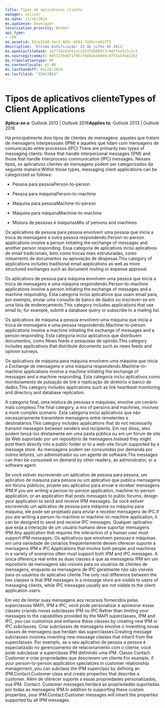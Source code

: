 ```yaml
---
title: Tipos de aplicativos cliente
manager: soliver
ms.date: 11/16/2014
ms.audience: Developer
localization_priority: Normal
api_type:
- COM
ms.assetid: 52ce22a9-3ec2-481c-bb91-7a5bcca817f5
description: 'Última modificação: 23 de julho de 2011'
ms.openlocfilehash: 167710243c61a7226375b88977c94ff4a517c1c3
ms.sourcegitcommit: 8657170d071f9bcf680aba50b9c07f2a4fb82283
ms.translationtype: MT
ms.contentlocale: pt-BR
ms.lasthandoff: 04/28/2019
ms.locfileid: "33417053"
---
```

# <a name="types-of-client-applications"></a><span data-ttu-id="26f26-103">Tipos de aplicativos cliente</span><span class="sxs-lookup"><span data-stu-id="26f26-103">Types of Client Applications</span></span>

  
  
<span data-ttu-id="26f26-104">**Aplica-se a**: Outlook 2013 | Outlook 2016</span><span class="sxs-lookup"><span data-stu-id="26f26-104">**Applies to**: Outlook 2013 | Outlook 2016</span></span> 
  
<span data-ttu-id="26f26-105">Há principalmente dois tipos de clientes de mensagens: aqueles que tratam de mensagens interpessoais (IPM) e aqueles que lidam com mensagens de comunicação entre processos (IPC).</span><span class="sxs-lookup"><span data-stu-id="26f26-105">There are primarily two types of messaging clients: those that handle interpersonal messages (IPM) and those that handle interprocess communication (IPC) messages.</span></span> <span data-ttu-id="26f26-106">Nesses tipos, os aplicativos clientes de mensagens podem ser categorizados da seguinte maneira:</span><span class="sxs-lookup"><span data-stu-id="26f26-106">Within those types, messaging client applications can be categorized as follows:</span></span>
  
- <span data-ttu-id="26f26-107">Pessoa para pessoa</span><span class="sxs-lookup"><span data-stu-id="26f26-107">Person-to-person</span></span>
    
- <span data-ttu-id="26f26-108">Pessoa para máquina</span><span class="sxs-lookup"><span data-stu-id="26f26-108">Person-to-machine</span></span>
    
- <span data-ttu-id="26f26-109">Máquina para pessoa</span><span class="sxs-lookup"><span data-stu-id="26f26-109">Machine-to-person</span></span>
    
- <span data-ttu-id="26f26-110">Máquina para máquina</span><span class="sxs-lookup"><span data-stu-id="26f26-110">Machine-to-machine</span></span>
    
- <span data-ttu-id="26f26-111">Mistura de pessoas e máquinas</span><span class="sxs-lookup"><span data-stu-id="26f26-111">Mix of persons and machines</span></span>
    
<span data-ttu-id="26f26-112">Os aplicativos de pessoa para pessoa envolvem uma pessoa que inicia a troca de mensagens e outra pessoa respondendo.</span><span class="sxs-lookup"><span data-stu-id="26f26-112">Person-to-person applications involve a person initiating the exchange of messages and another person responding.</span></span> <span data-ttu-id="26f26-113">Essa categoria de aplicativos inclui aplicativos de email tradicionais, bem como trocas mais estruturadas, como roteamento de documentos ou aprovação de despesas.</span><span class="sxs-lookup"><span data-stu-id="26f26-113">This category of applications includes traditional email applications as well as more structured exchanges such as document routing or expense approval.</span></span>
  
<span data-ttu-id="26f26-114">Os aplicativos de pessoa para máquina envolvem uma pessoa que inicia a troca de mensagens e uma máquina respondendo.</span><span class="sxs-lookup"><span data-stu-id="26f26-114">Person-to-machine applications involve a person initiating the exchange of messages and a machine responding.</span></span> <span data-ttu-id="26f26-115">Esta categoria inclui aplicativos que usam email para, por exemplo, enviar uma consulta de banco de dados ou inscrever-se em uma lista de endereçamento.</span><span class="sxs-lookup"><span data-stu-id="26f26-115">This category includes applications that use email to, for example, submit a database query or subscribe to a mailing list.</span></span>
  
<span data-ttu-id="26f26-116">Os aplicativos de máquina a pessoa envolvem uma máquina que inicia a troca de mensagens e uma pessoa respondendo.</span><span class="sxs-lookup"><span data-stu-id="26f26-116">Machine-to-person applications involve a machine initiating the exchange of messages and a person responding.</span></span> <span data-ttu-id="26f26-117">Esta categoria inclui aplicativos que distribuem documentos, como News feeds e pesquisas de opinião.</span><span class="sxs-lookup"><span data-stu-id="26f26-117">This category includes applications that distribute documents such as news feeds and opinion surveys.</span></span>
  
<span data-ttu-id="26f26-118">Os aplicativos de máquina para máquina envolvem uma máquina que inicia o Exchange de mensagens e uma máquina respondendo.</span><span class="sxs-lookup"><span data-stu-id="26f26-118">Machine-to-machine applications involve a machine initiating the exchange of messages and a machine responding.</span></span> <span data-ttu-id="26f26-119">Esta categoria inclui aplicativos como monitoramento de pulsação de link e replicação de diretório e banco de dados.</span><span class="sxs-lookup"><span data-stu-id="26f26-119">This category includes applications such as link heartbeat monitoring and directory and database replication.</span></span>
  
<span data-ttu-id="26f26-120">A categoria final, uma mistura de pessoas e máquinas, envolve um cenário mais complexo.</span><span class="sxs-lookup"><span data-stu-id="26f26-120">The final category, a mix of persons and machines, involves a more complex scenario.</span></span> <span data-ttu-id="26f26-121">Esta categoria inclui aplicativos que não necessariamente transmitem mensagens entre remetentes e destinatários.</span><span class="sxs-lookup"><span data-stu-id="26f26-121">This category includes applications that do not necessarily transmit messages between senders and recipients.</span></span> <span data-ttu-id="26f26-122">Em vez disso, eles podem lançá-los diretamente em uma pasta pública ou em um fórum de site da Web suportado por um repositório de mensagens.</span><span class="sxs-lookup"><span data-stu-id="26f26-122">Instead they might post them directly into a public folder or to a web-site forum supported by a message store.</span></span> <span data-ttu-id="26f26-123">As mensagens podem ser consumidas por demanda por outros leitores, um administrador ou um agente de software.</span><span class="sxs-lookup"><span data-stu-id="26f26-123">The messages can then be consumed on demand by other readers, an administrator, or a software agent.</span></span>
  
<span data-ttu-id="26f26-124">Se você estiver escrevendo um aplicativo de pessoa para pessoa, um aplicativo de máquina para pessoa ou um aplicativo que publica mensagens em fóruns públicos, projete seu aplicativo para enviar e receber mensagens IPM.</span><span class="sxs-lookup"><span data-stu-id="26f26-124">If you are writing a person-to-person application, machine-to-person application, or an application that posts messages to public forums, design your application to send and receive IPM messages.</span></span> <span data-ttu-id="26f26-125">Se você estiver escrevendo um aplicativo de pessoa para máquina ou máquina para máquina, ele pode ser projetado para enviar e receber mensagens de IPC.</span><span class="sxs-lookup"><span data-stu-id="26f26-125">If you are writing a person-to-machine or machine-to-machine application, it can be designed to send and receive IPC messages.</span></span> <span data-ttu-id="26f26-126">Qualquer aplicativo que exija a interação de um usuário humano deve suportar mensagens IPM.</span><span class="sxs-lookup"><span data-stu-id="26f26-126">Any application that requires the interaction of a human user must support IPM messages.</span></span> <span data-ttu-id="26f26-127">Os aplicativos que envolvem pessoas e máquinas em uma variedade de cenários freqüentemente devem oferecer suporte a mensagens IPM e IPC.</span><span class="sxs-lookup"><span data-stu-id="26f26-127">Applications that involve both people and machines in a variety of scenarios often must support both IPM and IPC messages.</span></span> <span data-ttu-id="26f26-128">A única diferença real entre as duas classes é que as mensagens IPM em um repositório de mensagens são visíveis para os usuários de clientes de mensagens, enquanto as mensagens de IPC geralmente não são visíveis para os usuários do aplicativo cliente.</span><span class="sxs-lookup"><span data-stu-id="26f26-128">The only real difference between the two classes is that IPM messages in a message store are visible to users of messaging clients, while IPC messages usually are not visible to the client application users.</span></span> 
  
<span data-ttu-id="26f26-129">Em vez de limitar suas mensagens aos recursos fornecidos pelas superclasses MAPI, IPM e IPC, você pode personalizar e aprimorar essas classes criando novas subclasses IPM ou IPC.</span><span class="sxs-lookup"><span data-stu-id="26f26-129">Rather than limiting your messages to the capabilities provided by the MAPI superclasses, IPM and IPC, you can customize and enhance these classes by creating new IPM or IPC subclasses.</span></span> <span data-ttu-id="26f26-130">Criar subclasses de mensagens envolve o inventting novas classes de mensagens que herdam das superclasses.</span><span class="sxs-lookup"><span data-stu-id="26f26-130">Creating message subclasses involves inventing new message classes that inherit from the superclasses.</span></span> <span data-ttu-id="26f26-131">Por exemplo, se o seu aplicativo de pessoa a pessoa é especializado no gerenciamento de relacionamento com o cliente, você pode subclassar a superclasse IPM definindo uma IPM. Classe Contact. Customer e criar propriedades que descrevem um cliente.</span><span class="sxs-lookup"><span data-stu-id="26f26-131">For example, if your person-to-person application specializes in customer relationship management, you can subclass the IPM superclass by defining an IPM.Contact.Customer class and create properties that describe a customer.</span></span> <span data-ttu-id="26f26-132">Além de oferecer suporte a essas propriedades personalizadas, sua IPM. Contact. Customer messages herdará as propriedades suportadas por todas as mensagens IPM.</span><span class="sxs-lookup"><span data-stu-id="26f26-132">In addition to supporting these custom properties, your IPM.Contact.Customer messages will inherit the properties supported by all IPM messages.</span></span>
  

